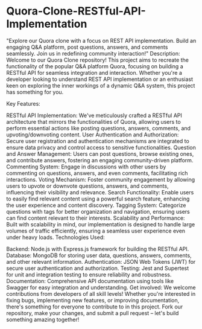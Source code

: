 # Quora-Clone-RESTful-API-Implementation
"Explore our Quora clone with a focus on REST API implementation. Build an engaging Q&amp;A platform, post questions, answers, and comments seamlessly. Join us in redefining community interaction!"
Description:
Welcome to our Quora Clone repository! This project aims to recreate the functionality of the popular Q&A platform Quora, focusing on building a RESTful API for seamless integration and interaction. Whether you're a developer looking to understand REST API implementation or an enthusiast keen on exploring the inner workings of a dynamic Q&A system, this project has something for you.

Key Features:

RESTful API Implementation: We've meticulously crafted a RESTful API architecture that mirrors the functionalities of Quora, allowing users to perform essential actions like posting questions, answers, comments, and upvoting/downvoting content.
User Authentication and Authorization: Secure user registration and authentication mechanisms are integrated to ensure data privacy and control access to sensitive functionalities.
Question and Answer Management: Users can post questions, browse existing ones, and contribute answers, fostering an engaging community-driven platform.
Commenting System: Engage in discussions with other users by commenting on questions, answers, and even comments, facilitating rich interactions.
Voting Mechanism: Foster community engagement by allowing users to upvote or downvote questions, answers, and comments, influencing their visibility and relevance.
Search Functionality: Enable users to easily find relevant content using a powerful search feature, enhancing the user experience and content discovery.
Tagging System: Categorize questions with tags for better organization and navigation, ensuring users can find content relevant to their interests.
Scalability and Performance: Built with scalability in mind, our implementation is designed to handle large volumes of traffic efficiently, ensuring a seamless user experience even under heavy loads.
Technologies Used:

Backend: Node.js with Express.js framework for building the RESTful API.
Database: MongoDB for storing user data, questions, answers, comments, and other relevant information.
Authentication: JSON Web Tokens (JWT) for secure user authentication and authorization.
Testing: Jest and Supertest for unit and integration testing to ensure reliability and robustness.
Documentation: Comprehensive API documentation using tools like Swagger for easy integration and understanding.
Get involved:
We welcome contributions from developers of all skill levels! Whether you're interested in fixing bugs, implementing new features, or improving documentation, there's something for everyone to contribute to in this project. Fork our repository, make your changes, and submit a pull request – let's build something amazing together!
